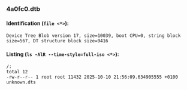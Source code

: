 ### 4a0fc0.dtb
#### Identification (`file <*>`):
```
Device Tree Blob version 17, size=10039, boot CPU=0, string block size=567, DT structure block size=9416
```
#### Listing (`ls -AlR --time-style=full-iso <*>`):
```
/:
total 12
-rw-r--r-- 1 root root 11432 2025-10-10 21:56:09.634905555 +0100 unknown.dts
```


